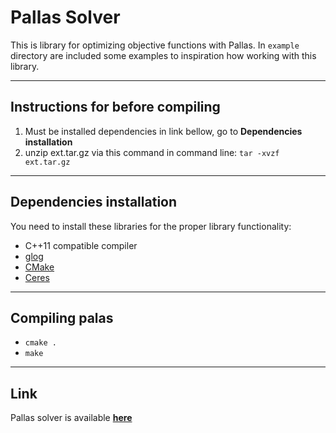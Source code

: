 
# Pallas Solver

This is library for optimizing objective functions with Pallas. In ```example``` directory are included some examples to inspiration how working with this library.

---

## Instructions for before compiling
1. Must be installed dependencies in link bellow, go to **Dependencies installation**
2. unzip ext.tar.gz via this command in command line: ```tar -xvzf ext.tar.gz```
---
## Dependencies installation
You need to install these libraries for the proper library functionality:
* C++11 compatible compiler
* [glog](https://github.com/google/glog)
* [CMake](https://cmake.org/)
* [Ceres](http://ceres-solver.org/installation.html)
---
## Compiling palas
* ```cmake .```
* ```make```
---
## Link
 Pallas solver is available **[here](https://github.com/latture/pallas-solver)**
